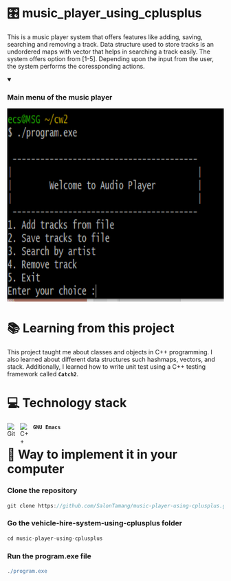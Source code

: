 # 🎛️ music_player_using_cplusplus
This is a music player system that offers features like adding, saving, searching and removing a track. Data structure used to store tracks is an undordered maps with vector that helps in searching a track easily.
The system offers option from [1-5]. Depending upon the input from the user, the system performs the coressponding actions.

<details open>
  <summary><h3>Main menu of the music player</h3></summary>
  <img alt="main menu" height='450' src='https://github.com/SalonTamang/music-player-using-cplusplus/blob/main/image.png?raw=true'>
</details>

# 📚 Learning from this project
This project taught me about classes and objects in C++ programming. I also learned about different data structures such hashmaps, vectors, and stack. Additionally, I learned how to write unit test using a C++ testing framework called **`Catch2`**.

# 💻 Technology stack 
<img align="left" alt="Git" width="20px" style="padding-right:10px;" src="https://cdn.jsdelivr.net/gh/devicons/devicon/icons/git/git-original.svg" />
<img align="left" alt="C++" width="20px" style="padding-right:10px;" src="https://cdn.jsdelivr.net/gh/devicons/devicon/icons/cplusplus/cplusplus-original.svg" />

**`GNU Emacs`**

# 👣 Way to implement it in your computer
### Clone the repository
```groovy
git clone https://github.com/SalonTamang/music-player-using-cplusplus.git
```
### Go the vehicle-hire-system-using-cplusplus folder
```groovy
cd music-player-using-cplusplus
```
### Run the program.exe file
```groovy
./program.exe
```

